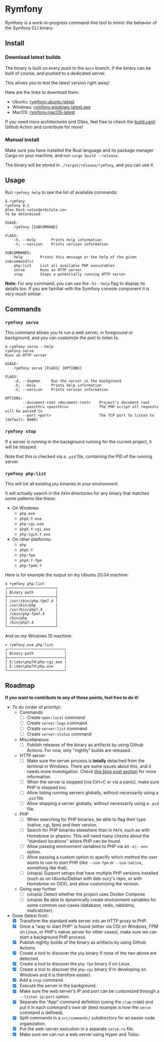 Rymfony
=======

Rymfony is a work-in-progress command-line tool to mimic the behavior of the Symfony CLI binary.

## Install

### Download latest builds

The binary is built on every push to the `main` branch, if the binary can be built of course, and pushed to a dedicated server.

This allows you to test the latest version right away!

Here are the links to download them:

* Ubuntu: [rymfony.ubuntu-latest](https://files.pierstoval.com/rymfony/rymfony.ubuntu-latest?download)
* Windows: [rymfony.windows-latest.exe](https://files.pierstoval.com/rymfony/rymfony.windows-latest.exe?download)
* MacOS: [rymfony.macOS-latest](https://files.pierstoval.com/rymfony/rymfony.macOS-latest?download)

If you need more architectures and OSes, feel free to check the [build.yaml](./.github/workflows/build.yaml) Github Action and contribute for more!

### Manual install

Make sure you have installed the Rust language and its package manager Cargo on your machine, and run `cargo build --release`.

The binary will be stored in `./target/release/rymfony`, and you can use it.

## Usage

Run `rymfony help` to see the list of available commands:

```
$ rymfony
rymfony 0.1
Alex Rock <alex@orbitale.io>
To be determined

USAGE:
    rymfony [SUBCOMMAND]

FLAGS:
    -h, --help       Prints help information
    -V, --version    Prints version information

SUBCOMMANDS:
    help        Prints this message or the help of the given subcommand(s)
    php:list    List all available PHP executables
    serve       Runs an HTTP server
    stop        Stops a potentially running HTTP server
```

**Note:** For any command, you can use the `-h|--help` flag to display its details too. If you are familiar with the Symfony console component it is very much similar.

## Commands

### `rymfony serve`

This command allows you to run a web server, in foreground or background, and you can customize the port to listen to.

```
$ rymfony serve --help
rymfony-serve 
Runs an HTTP server

USAGE:
    rymfony serve [FLAGS] [OPTIONS]

FLAGS:
    -d, --daemon     Run the server in the background
    -h, --help       Prints help information
    -V, --version    Prints version information

OPTIONS:
        --document-root <document-root>    Project's document root
        --passthru <passthru>              The PHP script all requests will be passed to
        --port <port>                      The TCP port to listen to [default: 8000]
```

### `rymfony stop`

If a server is running in the background running for the current project, it will be stopped.

Note that this is checked via a `.pid` file, containing the PID of the running server.

### `rymfony php:list`

This will list all existing `php` binaries in your environment.

It will actually search in the `PATH` directories for any binary that matches some patterns like these:

* On Windows:
  * `php.exe`
  * `phpX.Y.exe`
  * `php-cgi.exe`
  * `phpX.Y-cgi.exe`
  * `php-cgiX.Y.exe`
* On other platforms:
  * `php`
  * `phpX.Y`
  * `php-fpm`
  * `phpX.Y-fpm`
  * `php-fpmX.Y`

Here is for example the output on my Ubuntu 20.04 machine:

```
$ rymfony php:list
┌──────────────────────┐
| Binary path          |
├──────────────────────┤
| /usr/sbin/php-fpm7.4 |
| /usr/bin/php         |
| /usr/bin/php7.4      |
| /sbin/php-fpm7.4     |
| /bin/php             |
| /bin/php7.4          |
└──────────────────────┘
```

And on my Windows 10 machine:

```
> rymfony.exe php:list
┌──────────────────────────┐
| Binary path              |
├──────────────────────────┤
| E:\dev\php74\php-cgi.exe |
| E:\dev\php74\php.exe     |
└──────────────────────────┘
```

## Roadmap

**If you want to contribute to any of these points, feel free to do it!**

- To do (order of priority):
    - Commands
        - [ ] Create `open:local` command
        - [ ] Create `server:logs` command
        - [ ] Create `server:list` command
        - [ ] Create `server:status` command
    - Miscellaneous
        - [ ] Publish releases of the binary as artifacts by using Github Actions. For now, only "nightly" builds are released.
    - HTTP server
        - [ ] Make sure the server process is **totally** detached from the terminal in Windows. There are some issues about this, and it needs more investigation. Check [this blog post section](https://www.orbitale.io/2020/06/25/being-a-php-developer-on-windows-10-cool-snippets.html#3-symfony-binary-the-http-server) for more information.
        - [ ] When the server is stopped (via Ctrl+C or via a panic), make sure PHP is stopped too.
        - [ ] Allow listing running servers globally, without necessarily using a `.pid` file.
        - [ ] Allow stopping a server globally, without necessarily using a `.pid` file.
    - PHP
        - [ ] When searching for PHP binaries, be able to flag their type (native, cgi, fpm) and their version.
        - [ ] Search for PHP binaries elsewhere than in `PATH`, such as with Homebrew or phpenv. This will need many checks about the "standard locations" where PHP can be found.
        - [ ] Allow passing environment variables to PHP via an `-e|--env` option.
        - [ ] Allow passing a custom option to specify which method the user wants to use to start PHP (like `--use-fpm` or `--use-native`, something like that).
        - [ ] (utopia) Support setups that have multiple PHP versions installed (such as on Ubuntu/Debian with deb-sury's repo, or with Homebrew on OSX), and allow customizing the version.
    - Going way further
        - [ ] (utopia) Detect whether the project uses Docker Compose
        - [ ] (utopia) Be able to dynamically create environment variables for some common use-cases (database, redis, rabbitmq, mailcatcher).
- Done (latest first):
    - [x] Transform the standard web server into an HTTP proxy to PHP.
    - [x] Once a "way to start PHP" is found (either via CGI on Windows, FPM on Linux, or PHP's native server for other cases), make sure we can start a background PHP process.
    - [x] Publish nightly builds of the binary as artifacts by using Github Actions.
    - [x] Create a tool to discover the `php` binary if none of the two above are detected.
    - [x] Create a tool to discover the `php-fpm` binary if on Linux.
    - [x] Create a tool to discover the `php-cgi` binary (I'm developing on Windows and it is therefore easier). 
    - [X] Add a `stop` command.
    - [X] Execute the server in the background.
    - [x] Make sure the web server's IP and port can be customized through a `--listen ip:port` option. 
    - [x] Separate the "App" command definition (using the `clap` crate) and put it in each command's own dir (best example is how the `serve` command is defined).
    - [x] Split commands in a `src/commands/` subdirectory for an easier code organization.
    - [x] Put the web-server execution in a separate `serve.rs` file.
    - [x] Make sure we can run a web server using Hyper and Tokio.
